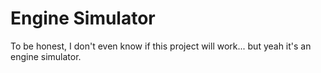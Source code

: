 # Engine Simulator

To be honest, I don't even know if this project will work... but yeah it's an engine simulator.
